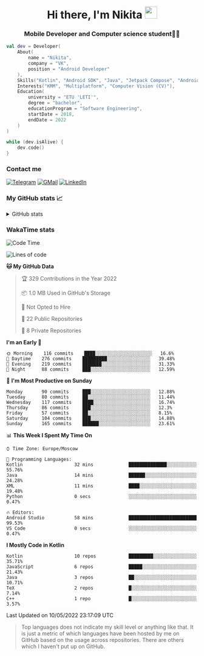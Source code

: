 <h1 align="center">
Hi there, I'm Nikita 
<img src="https://github.com/blackcater/blackcater/raw/main/images/Hi.gif" height="32"/>
</h1>
<h3 align="center">Mobile Developer and Computer science student👨‍💻</h3>

```kotlin
val dev = Developer(
    About(
        name = "Nikita",
        company = "VK",
        position = "Android Developer"
    ),
    Skills("Kotlin", "Android SDK", "Java", "Jetpack Compose", "Android Jetpack"),
    Interests("KMM", "Multiplatform", "Computer Vision (CV)"),
    Education(
        university = "ETU 'LETI'",
        degree = "bachelor",
        educationProgram = "Software Engineering",
        startDate = 2018,
        endDate = 2022
    )
)

while (dev.isAlive) {
    dev.code()
}
```

### Contact me

[![Telegram](https://img.shields.io/badge/Telegram-white?style=for-the-badge&logo=telegram&logoColor=29e9ea)](https://t.me/po4yka)
[![GMail](https://img.shields.io/badge/Gmail-white?style=for-the-badge&logo=gmail&logoColor=d14836)](mailto:pochaev.nik@gmail.com)
[![LinkedIn](https://img.shields.io/badge/linkedin%20-white.svg?&style=for-the-badge&logo=linkedin&logoColor=%230077B5)](https://www.linkedin.com/in/nikita-pochaev-415b5a1a1)

### My GitHub stats 📈

<details>
  <summary>GitHub stats</summary>
  <p align="center">
    <img src="https://github-readme-stats.vercel.app/api?username=po4yka&show_icons=true&theme=dark" />
  </p>
</details>

### WakaTime stats

<!--START_SECTION:waka-->
![Code Time](http://img.shields.io/badge/Code%20Time-0-blue)

![Lines of code](https://img.shields.io/badge/From%20Hello%20World%20I%27ve%20Written-1%20Million%20lines%20of%20code-blue)

**🐱 My GitHub Data** 

> 🏆 329 Contributions in the Year 2022
 > 
> 📦 1.0 MB Used in GitHub's Storage 
 > 
> 🚫 Not Opted to Hire
 > 
> 📜 22 Public Repositories 
 > 
> 🔑 8 Private Repositories  
 > 
**I'm an Early 🐤** 

```text
🌞 Morning    116 commits    ████░░░░░░░░░░░░░░░░░░░░░   16.6% 
🌆 Daytime    276 commits    █████████░░░░░░░░░░░░░░░░   39.48% 
🌃 Evening    219 commits    ███████░░░░░░░░░░░░░░░░░░   31.33% 
🌙 Night      88 commits     ███░░░░░░░░░░░░░░░░░░░░░░   12.59%

```
📅 **I'm Most Productive on Sunday** 

```text
Monday       90 commits     ███░░░░░░░░░░░░░░░░░░░░░░   12.88% 
Tuesday      80 commits     ██░░░░░░░░░░░░░░░░░░░░░░░   11.44% 
Wednesday    117 commits    ████░░░░░░░░░░░░░░░░░░░░░   16.74% 
Thursday     86 commits     ███░░░░░░░░░░░░░░░░░░░░░░   12.3% 
Friday       57 commits     ██░░░░░░░░░░░░░░░░░░░░░░░   8.15% 
Saturday     104 commits    ███░░░░░░░░░░░░░░░░░░░░░░   14.88% 
Sunday       165 commits    ██████░░░░░░░░░░░░░░░░░░░   23.61%

```


📊 **This Week I Spent My Time On** 

```text
⌚︎ Time Zone: Europe/Moscow

💬 Programming Languages: 
Kotlin                   32 mins             ██████████████░░░░░░░░░░░   55.76% 
Java                     14 mins             ██████░░░░░░░░░░░░░░░░░░░   24.28% 
XML                      11 mins             ████░░░░░░░░░░░░░░░░░░░░░   19.48% 
Python                   0 secs              ░░░░░░░░░░░░░░░░░░░░░░░░░   0.47%

🔥 Editors: 
Android Studio           58 mins             █████████████████████████   99.53% 
VS Code                  0 secs              ░░░░░░░░░░░░░░░░░░░░░░░░░   0.47%

```

**I Mostly Code in Kotlin** 

```text
Kotlin                   10 repos            █████████░░░░░░░░░░░░░░░░   35.71% 
JavaScript               6 repos             █████░░░░░░░░░░░░░░░░░░░░   21.43% 
Java                     3 repos             ██░░░░░░░░░░░░░░░░░░░░░░░   10.71% 
TeX                      2 repos             █░░░░░░░░░░░░░░░░░░░░░░░░   7.14% 
C++                      1 repo              █░░░░░░░░░░░░░░░░░░░░░░░░   3.57%

```



 Last Updated on 10/05/2022 23:17:09 UTC
<!--END_SECTION:waka-->

> Top languages does not indicate my skill level or anything like that. It is just a metric of which languages have been hosted by me on GitHub based on the usage across repositories. There are others which I haven't put up on GitHub.
